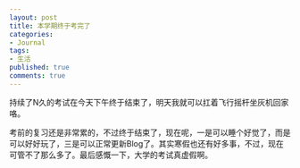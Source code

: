 ```yaml
---
layout: post
title: 本学期终于考完了
categories:
- Journal
tags:
- 生活
published: true
comments: true
---
```

<p>持续了N久的考试在今天下午终于结束了，明天我就可以扛着飞行摇杆坐灰机回家咯。</p>

<p>考前的复习还是非常累的，不过终于结束了，现在呢，一是可以睡个好觉了，而是可以好好玩了，三是可以正常更新Blog了。其实寒假也还有好多事，不过，现在可管不了那么多了。最后感慨一下，大学的考试真虚假啊。</p>
